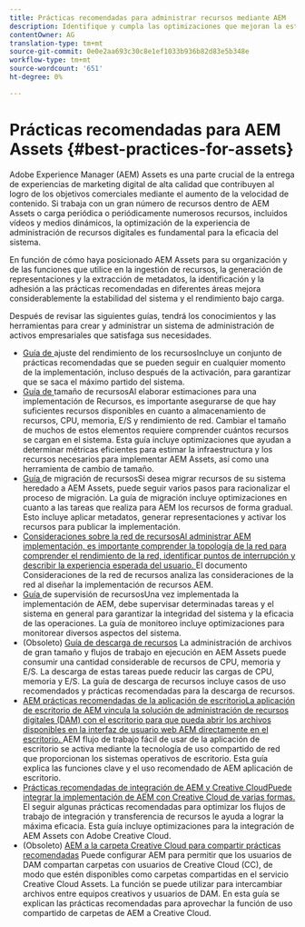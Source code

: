 ```yaml
---
title: Prácticas recomendadas para administrar recursos mediante AEM
description: Identifique y cumpla las optimizaciones que mejoran la estabilidad del sistema y el rendimiento bajo carga, según la implementación de AEM Assets y las características utilizadas para la ingesta y el procesamiento de recursos.
contentOwner: AG
translation-type: tm+mt
source-git-commit: 0e0e2aa693c30c8e1ef1033b936b82d83e5b348e
workflow-type: tm+mt
source-wordcount: '651'
ht-degree: 0%

---
```



# Prácticas recomendadas para AEM Assets {#best-practices-for-assets}

Adobe Experience Manager (AEM) Assets es una parte crucial de la entrega de experiencias de marketing digital de alta calidad que contribuyen al logro de los objetivos comerciales mediante el aumento de la velocidad de contenido. Si trabaja con un gran número de recursos dentro de AEM Assets o carga periódica o periódicamente numerosos recursos, incluidos vídeos y medios dinámicos, la optimización de la experiencia de administración de recursos digitales es fundamental para la eficacia del sistema.

En función de cómo haya posicionado AEM Assets para su organización y de las funciones que utilice en la ingestión de recursos, la generación de representaciones y la extracción de metadatos, la identificación y la adhesión a las prácticas recomendadas en diferentes áreas mejora considerablemente la estabilidad del sistema y el rendimiento bajo carga.

Después de revisar las siguientes guías, tendrá los conocimientos y las herramientas para crear y administrar un sistema de administración de activos empresariales que satisfaga sus necesidades.

* [Guía de ](performance-tuning-guidelines.md)
ajuste del rendimiento de los recursosIncluye un conjunto de prácticas recomendadas que se pueden seguir en cualquier momento de la implementación, incluso después de la activación, para garantizar que se saca el máximo partido del sistema.
* [Guía de ](assets-sizing-guide.md)
tamaño de recursosAl elaborar estimaciones para una implementación de Recursos, es importante asegurarse de que hay suficientes recursos disponibles en cuanto a almacenamiento de recursos, CPU, memoria, E/S y rendimiento de red. Cambiar el tamaño de muchos de estos elementos requiere comprender cuántos recursos se cargan en el sistema. Esta guía incluye optimizaciones que ayudan a determinar métricas eficientes para estimar la infraestructura y los recursos necesarios para implementar AEM Assets, así como una herramienta de cambio de tamaño.
* [Guía ](assets-migration-guide.md)
de migración de recursosSi desea migrar recursos de su sistema heredado a AEM Assets, puede seguir varios pasos para racionalizar el proceso de migración. La guía de migración incluye optimizaciones en cuanto a las tareas que realiza para AEM los recursos de forma gradual. Esto incluye aplicar metadatos, generar representaciones y activar los recursos para publicar la implementación.
* [Consideraciones sobre la red de recursosAl administrar AEM implementación, es importante comprender la topología de la red para comprender el rendimiento de la red, identificar puntos de interrupción y describir la experiencia esperada del usuario. ](assets-network-considerations.md)
El documento Consideraciones de la red de recursos analiza las consideraciones de la red al diseñar la implementación de recursos AEM.
* [Guía ](assets-monitoring-best-practices.md)
de supervisión de recursosUna vez implementada la implementación de AEM, debe supervisar determinadas tareas y el sistema en general para garantizar la integridad del sistema y la eficacia de las operaciones. La guía de monitoreo incluye optimizaciones para monitorear diversos aspectos del sistema.
* (Obsoleto) [Guía de descarga de recursos](assets-offloading-best-practices.md)
La administración de archivos de gran tamaño y flujos de trabajo en ejecución en AEM Assets puede consumir una cantidad considerable de recursos de CPU, memoria y E/S. La descarga de estas tareas puede reducir las cargas de CPU, memoria y E/S. La guía de descarga de recursos incluye casos de uso recomendados y prácticas recomendadas para la descarga de recursos.
* [AEM prácticas recomendadas de la aplicación de escritorioLa aplicación de escritorio de AEM vincula la solución de administración de recursos digitales (DAM) con el escritorio para que pueda abrir los archivos disponibles en la interfaz de usuario web AEM directamente en el escritorio. ](https://helpx.adobe.com/experience-manager/desktop-app/aem-desktop-app-best-practices.html)
AEM flujo de trabajo fácil de usar de la aplicación de escritorio se activa mediante la tecnología de uso compartido de red que proporcionan los sistemas operativos de escritorio. Esta guía explica las funciones clave y el uso recomendado de AEM aplicación de escritorio.
* [Prácticas recomendadas de integración de AEM y Creative CloudPuede integrar la implementación de AEM con Creative Cloud de varias formas. ](aem-cc-integration-best-practices.md)
El seguir algunas prácticas recomendadas para optimizar los flujos de trabajo de integración y transferencia de recursos le ayuda a lograr la máxima eficacia. Esta guía incluye optimizaciones para la integración de AEM Assets con Adobe Creative Cloud.
* (Obsoleto) [AEM a la carpeta Creative Cloud para compartir prácticas recomendadas](aem-cc-folder-sharing-best-practices.md)
Puede configurar AEM para permitir que los usuarios de DAM compartan carpetas con usuarios de Creative Cloud (CC), de modo que estén disponibles como carpetas compartidas en el servicio Creative Cloud Assets. La función se puede utilizar para intercambiar archivos entre equipos creativos y usuarios de DAM. En esta guía se explican las prácticas recomendadas para aprovechar la función de uso compartido de carpetas de AEM a Creative Cloud.
